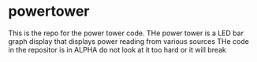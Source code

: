 # powertower
This is the repo for the power tower code.
THe power tower is a LED bar graph display that displays power reading from various sources
THe code in the repositor is in ALPHA do not look at it too hard or it will break
